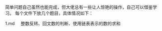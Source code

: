 简单问题自己虽然也能完成，但大佬总有一些让人惊艳的操作，自己可以借鉴学习。
每个文件下放几个题目，具体情况如下：

1.md   &nbsp;&nbsp;&nbsp; 	  整数反转、回文数的判断、使用链表表示的数的求和
